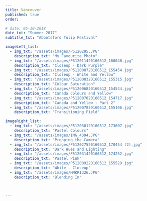 ```yaml
---
title: Vancouver  
published: true
order: 

# date: 05-10-2018
date_txt: "Summer 2017"
subtitle_txt: "Abbotsford Tulip Festival"

imageLeft_list:
  - img_txt: "/assets/images/P5120295.JPG"
    description_txt: "My Favourite Photo"
  - img_txt: "/assets/images/P512011420160512_160040.jpg"
    description_txt: "Closeup - Dark Purple"
  - img_txt: "/assets/images/P512008720160512_155454.jpg"
    description_txt: "Closeup - White and Yellow"
  - img_txt: "/assets/images/P512008320160512_155315.jpg"
    description_txt: "Colour Saturation"
  - img_txt: "/assets/images/P512006820160512_154544.jpg"
    description_txt: "Canada Colours and Yellow"
  - img_txt: "/assets/images/P512007020160512_154717.jpg"
    description_txt: "Canada and Yellow - Part 2"
  - img_txt: "/assets/images/P512007820160512_155106.jpg"
    description_txt: "Transitioning Field"

imageRight_list:
  - img_txt: "/assets/images/P512030120160512_173607.jpg"
    description_txt: "Pastel Colours"
  - img_txt: "/assets/images/IMG_4394.JPG"
    description_txt: "Prepping the Camera"
  - img_txt: "/assets/images/P512027520160512_170454 (2).jpg"
    description_txt: "Dark Hues and Lighting"
  - img_txt: "/assets/images/P512031420160512_174252.jpg"
    description_txt: "Pastel Pink"
  - img_txt: "/assets/images/P512009220160512_155529.jpg"
    description_txt: "White - Closeup"
  - img_txt: "/assets/images/HMKR1326.JPG"
    description_txt: "Blending In"



---
```

